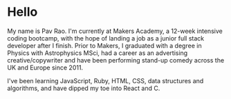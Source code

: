 # Hello

My name is Pav Rao. I'm currently at Makers Academy, a 12-week intensive coding bootcamp, with the hope of landing a job as a junior full stack developer after I finish. Prior to Makers, I graduated with a degree in Physics with Astrophysics MSci, had a career as an advertising creative/copywriter and have been performing stand-up comedy across the UK and Europe since 2011.

I've been learning JavaScript, Ruby, HTML, CSS, data structures and algorithms, and have dipped my toe into React and C.

<!--
**pav0107/pav0107** is a ✨ _special_ ✨ repository because its `README.md` (this file) appears on your GitHub profile.

Here are some ideas to get you started:

- 🔭 I’m currently working on ...
- 🌱 I’m currently learning ...
- 👯 I’m looking to collaborate on ...
- 🤔 I’m looking for help with ...
- 💬 Ask me about ...
- 📫 How to reach me: ...
- 😄 Pronouns: ...
- ⚡ Fun fact: ...
-->
